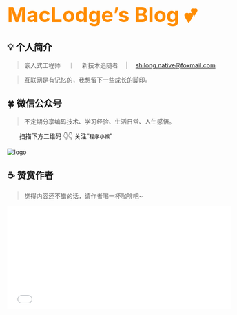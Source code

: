### <font size=24 color="darkorange"> MacLodge’s Blog 💕 </font>    <!-- {docsify-ignore} -->

## 💡 个人简介

> 嵌入式工程师 &emsp;｜&emsp; 新技术追随者 &emsp;|&emsp; shilong.native@foxmail.com

> 互联网是有记忆的，我想留下一些成长的脚印。

## 🍀 微信公众号

> 不定期分享编码技术、学习经验、生活日常、人生感悟。

&emsp;&emsp;扫描下方二维码 👇👇 关注“`程序小猴`”

![logo](https://cdn.jsdelivr.net/gh/EchoHeim/mfast/docs/images/Qart_CodeMonkey.gif ':size=350x350')

## ☕ 赞赏作者

> 觉得内容还不错的话，请作者喝一杯咖啡吧~

<!-- 赞赏链接 -->
<iframe src="./sponsor/simple/index.html" 
    style="overflow-x:hidden;overflow-y:hidden; border:0xp none #fff; min-height:240px; min-width:520px;"  
    frameborder="0" 
    scrolling="no">
</iframe>

<!-- 外链分享 -->
<link rel="stylesheet" href="https://cdnjs.cloudflare.com/ajax/libs/social-share.js/1.0.16/css/share.min.css">
<div class="social-share"></div>
<script type="text/javascript" src="https://cdnjs.cloudflare.com/ajax/libs/social-share.js/1.0.16/js/social-share.min.js"></script>
